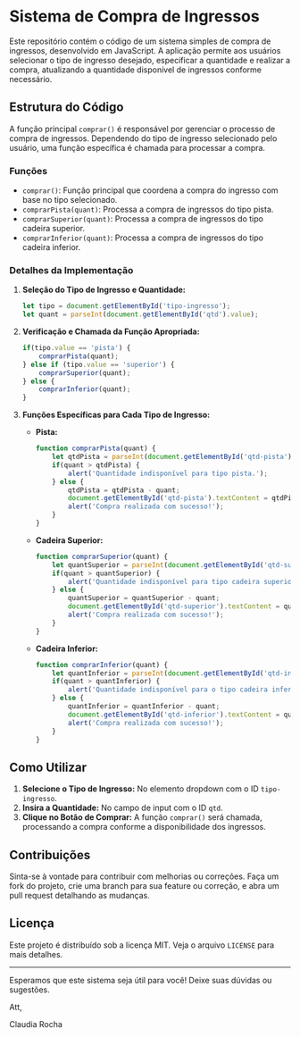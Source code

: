 # Sistema de Compra de Ingressos

Este repositório contém o código de um sistema simples de compra de ingressos, desenvolvido em JavaScript. A aplicação permite aos usuários selecionar o tipo de ingresso desejado, especificar a quantidade e realizar a compra, atualizando a quantidade disponível de ingressos conforme necessário.

## Estrutura do Código

A função principal `comprar()` é responsável por gerenciar o processo de compra de ingressos. Dependendo do tipo de ingresso selecionado pelo usuário, uma função específica é chamada para processar a compra.

### Funções

- `comprar()`: Função principal que coordena a compra do ingresso com base no tipo selecionado.
- `comprarPista(quant)`: Processa a compra de ingressos do tipo pista.
- `comprarSuperior(quant)`: Processa a compra de ingressos do tipo cadeira superior.
- `comprarInferior(quant)`: Processa a compra de ingressos do tipo cadeira inferior.

### Detalhes da Implementação

1. **Seleção do Tipo de Ingresso e Quantidade:**
    ```javascript
    let tipo = document.getElementById('tipo-ingresso');
    let quant = parseInt(document.getElementById('qtd').value);
    ```

2. **Verificação e Chamada da Função Apropriada:**
    ```javascript
    if(tipo.value == 'pista') {
        comprarPista(quant);
    } else if (tipo.value == 'superior') {
        comprarSuperior(quant);
    } else {
        comprarInferior(quant);
    }
    ```

3. **Funções Específicas para Cada Tipo de Ingresso:**

    - **Pista:**
        ```javascript
        function comprarPista(quant) {
            let qtdPista = parseInt(document.getElementById('qtd-pista').textContent);
            if(quant > qtdPista) {
                alert('Quantidade indisponível para tipo pista.');
            } else {
                qtdPista = qtdPista - quant;
                document.getElementById('qtd-pista').textContent = qtdPista;
                alert('Compra realizada com sucesso!');
            }
        }
        ```

    - **Cadeira Superior:**
        ```javascript
        function comprarSuperior(quant) {
            let quantSuperior = parseInt(document.getElementById('qtd-superior').textContent);
            if(quant > quantSuperior) {
                alert('Quantidade indisponível para tipo cadeira superior.');
            } else {
                quantSuperior = quantSuperior - quant;
                document.getElementById('qtd-superior').textContent = quantSuperior;
                alert('Compra realizada com sucesso!');
            }
        }
        ```

    - **Cadeira Inferior:**
        ```javascript
        function comprarInferior(quant) {
            let quantInferior = parseInt(document.getElementById('qtd-inferior').textContent);
            if(quant > quantInferior) {
                alert('Quantidade indisponível para o tipo cadeira inferior.');
            } else {
                quantInferior = quantInferior - quant;
                document.getElementById('qtd-inferior').textContent = quantInferior;
                alert('Compra realizada com sucesso!');
            }
        }
        ```

## Como Utilizar

1. **Selecione o Tipo de Ingresso:** No elemento dropdown com o ID `tipo-ingresso`.
2. **Insira a Quantidade:** No campo de input com o ID `qtd`.
3. **Clique no Botão de Comprar:** A função `comprar()` será chamada, processando a compra conforme a disponibilidade dos ingressos.

## Contribuições

Sinta-se à vontade para contribuir com melhorias ou correções. Faça um fork do projeto, crie uma branch para sua feature ou correção, e abra um pull request detalhando as mudanças.

## Licença

Este projeto é distribuído sob a licença MIT. Veja o arquivo `LICENSE` para mais detalhes.

---

Esperamos que este sistema seja útil para você! Deixe suas dúvidas ou sugestões.

Att,

Claudia Rocha
